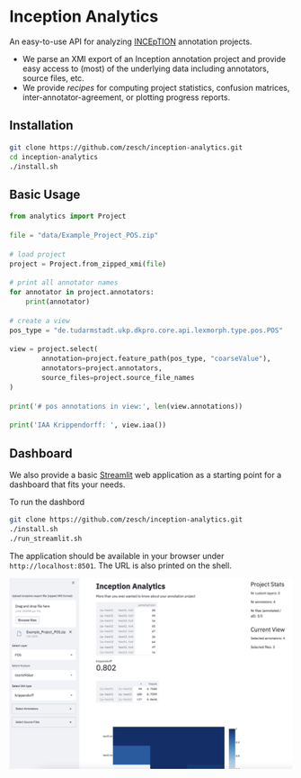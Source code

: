 # Inception Analytics

An easy-to-use API for analyzing [INCEpTION](https://inception-project.github.io) annotation projects.
* We parse an XMI export of an Inception annotation project and provide easy access to (most) of the underlying data including annotators, source files, etc.
* We provide *recipes* for computing project statistics, confusion matrices, inter-annotator-agreement, or plotting progress reports.

## Installation

```bash
git clone https://github.com/zesch/inception-analytics.git
cd inception-analytics
./install.sh
```

## Basic Usage

```python
from analytics import Project

file = "data/Example_Project_POS.zip"

# load project
project = Project.from_zipped_xmi(file)

# print all annotator names
for annotator in project.annotators:
    print(annotator)

# create a view 
pos_type = "de.tudarmstadt.ukp.dkpro.core.api.lexmorph.type.pos.POS"

view = project.select(
        annotation=project.feature_path(pos_type, "coarseValue"), 
        annotators=project.annotators, 
        source_files=project.source_file_names
)

print('# pos annotations in view:', len(view.annotations))

print('IAA Krippendorff: ', view.iaa())
```

## Dashboard
We also provide a basic [Streamlit](http://streamlit.io) web application as a starting point for a dashboard that fits your needs.

To run the dashbord
```bash
git clone https://github.com/zesch/inception-analytics.git
./install.sh
./run_streamlit.sh
```
The application should be available in your browser under `http://localhost:8501`. The URL is also printed on the shell.

![Screenshot of dashboard](img/dashboard.png?raw=true "Dashboard")
